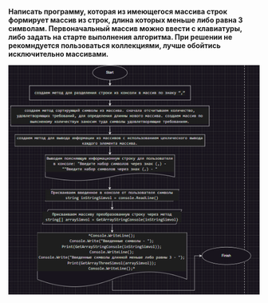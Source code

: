 **Написать программу, которая из имеющегося массива строк формирует массив из строк, длина которых меньше либо равна 3 символам. Первоначальный массив можно ввести с клавиатуры, либо задать на старте выполнения алгоритма. При решении не рекомндуется пользоваться коллекциями, лучше обойтись исключительно массивами.**

![Блок схема задачи](Block_scheme.png)

